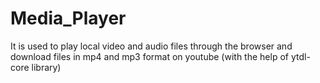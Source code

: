 # Media_Player
It is used to play local video and audio files through the browser and download files in mp4 and mp3 format on youtube (with the help of ytdl-core library)
